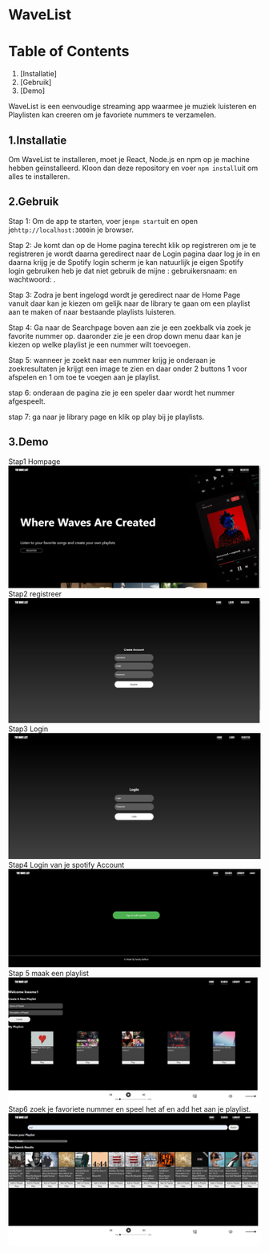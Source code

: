 WaveList
=======


Table of Contents
=================

1.  [Installatie]
2.  [Gebruik]
3.  [Demo]






WaveList is een eenvoudige streaming app waarmee je muziek luisteren en Playlisten kan creeren om je favoriete nummers te verzamelen.

1.Installatie
-----------

Om WaveList te installeren, moet je React, Node.js en npm op je machine hebben geïnstalleerd. Kloon dan deze repository en voer `npm install`uit 
om alles te installeren.

2.Gebruik
-------
Stap 1: Om de app te starten, voer je`npm start`uit en open je`http://localhost:3000`in je browser.

Stap 2: Je komt dan op de Home pagina terecht klik op registreren om je te registreren je wordt daarna geredirect naar de Login pagina daar log je in en daarna krijg je 
de Spotify login scherm je kan natuurlijk je eigen Spotify login gebruiken heb je dat niet gebruik de mijne : gebruikersnaam:  en wachtwoord: .

Stap 3: Zodra je bent ingelogd wordt je geredirect naar de Home Page vanuit daar kan je kiezen om gelijk naar de library te gaan om een playlist
aan te maken of naar bestaande playlists luisteren.

Stap 4: Ga naar de Searchpage boven aan zie je een zoekbalk via zoek je favorite nummer op.
daaronder  zie je een drop down menu daar kan je kiezen op welke playlist je een nummer wilt toevoegen.

Stap 5: wanneer je zoekt naar een nummer krijg je onderaan je zoekresultaten je krijgt een image te zien en daar onder 2 buttons
1 voor afspelen en 1 om toe te voegen aan je playlist.

stap 6: onderaan de pagina zie je een speler daar wordt het nummer afgespeelt.

stap 7: ga naar je library page en klik op play bij je playlists.

3.Demo
----
Stap1 Hompage
![HomePageDemo](src/Assets/img/HomePageDemo.jpg)
Stap2 registreer
![RegisterPageDemo](src/Assets/img/RegisterPageDemo.jpg)
Stap3 Login
![LoginPageDemo](src/Assets/img/LoginPageDemo.jpg)
Stap4 Login van je spotify Account
![SpotifyLoginPage](src/Assets/img/SpotifyLoginPage.jpg)
Stap 5 maak een playlist
![LibraryPageDemo](src/Assets/img/LibraryPageDemo.jpg)
Stap6 zoek je favoriete nummer en speel het af en add het aan je playlist.
![SearchPageDemo](src/Assets/img/SearchPageDemo.jpg)



